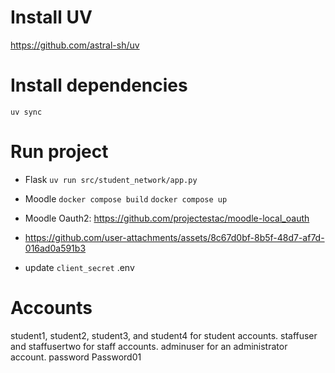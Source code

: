 # Install UV

https://github.com/astral-sh/uv

# Install dependencies

`uv sync`

# Run project
- Flask
`uv run src/student_network/app.py`

- Moodle
`docker compose build`
`docker compose up`

- Moodle Oauth2: https://github.com/projectestac/moodle-local_oauth
- https://github.com/user-attachments/assets/8c67d0bf-8b5f-48d7-af7d-016ad0a591b3
- update `client_secret` .env

# Accounts

student1, student2, student3, and student4 for student accounts.
staffuser and staffusertwo for staff accounts.
adminuser for an administrator account.
password Password01
